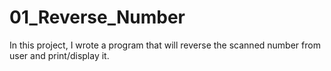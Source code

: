# 01_Reverse_Number
In this project, I wrote a program that will reverse the scanned number from user and print/display it.
